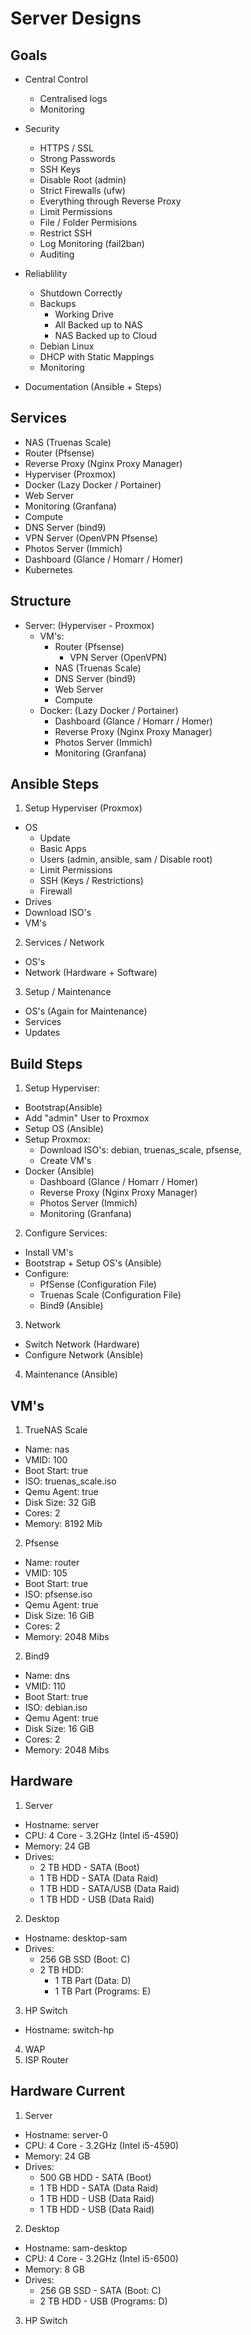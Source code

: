 # Server Designs

## Goals
- Central Control
  - Centralised logs
  - Monitoring

- Security
  - HTTPS / SSL
  - Strong Passwords
  - SSH Keys
  - Disable Root (admin)
  - Strict Firewalls (ufw)
  - Everything through Reverse Proxy
  - Limit Permissions
  - File / Folder Permisions
  - Restrict SSH
  - Log Monitoring (fail2ban)
  - Auditing

- Reliablility
  - Shutdown Correctly
  - Backups
    - Working Drive
    - All Backed up to NAS
    - NAS Backed up to Cloud
  - Debian Linux
  - DHCP with Static Mappings
  - Monitoring

- Documentation (Ansible + Steps)

## Services
- NAS (Truenas Scale)
- Router (Pfsense)
- Reverse Proxy (Nginx Proxy Manager)
- Hyperviser (Proxmox)
- Docker (Lazy Docker / Portainer)
- Web Server
- Monitoring (Granfana)
- Compute
- DNS Server (bind9)
- VPN Server (OpenVPN Pfsense)
- Photos Server (Immich)
- Dashboard (Glance / Homarr / Homer)
- Kubernetes

## Structure
- Server: (Hyperviser - Proxmox)
  - VM's:
    - Router (Pfsense)
      - VPN Server (OpenVPN)
    - NAS (Truenas Scale)
    - DNS Server (bind9)
    - Web Server
    - Compute
  - Docker: (Lazy Docker / Portainer)
    - Dashboard (Glance / Homarr / Homer)
    - Reverse Proxy (Nginx Proxy Manager)
    - Photos Server (Immich)
    - Monitoring (Granfana)

## Ansible Steps
1. Setup Hyperviser (Proxmox)
  - OS
    - Update
    - Basic Apps
    - Users (admin, ansible, sam / Disable root)
    - Limit Permissions
    - SSH (Keys / Restrictions)
    - Firewall
  - Drives
  - Download ISO's
  - VM's
2. Services / Network
  - OS's
  - Network (Hardware + Software)
3. Setup / Maintenance
  - OS's (Again for Maintenance)
  - Services
  - Updates

## Build Steps
1. Setup Hyperviser:
  - Bootstrap(Ansible)
  - Add "admin" User to Proxmox
  - Setup OS (Ansible)
  - Setup Proxmox:
    - Download ISO's: debian, truenas_scale, pfsense,
    - Create VM's
  - Docker (Ansible)
    - Dashboard (Glance / Homarr / Homer)
    - Reverse Proxy (Nginx Proxy Manager)
    - Photos Server (Immich)
    - Monitoring (Granfana)
2. Configure Services:
  - Install VM's
  - Bootstrap + Setup OS's (Ansible)
  - Configure:
    - PfSense (Configuration File)
    - Truenas Scale (Configuration File)
    - Bind9 (Ansible)
3. Network
  - Switch Network (Hardware)
  - Configure Network (Ansible)
4. Maintenance (Ansible)

## VM's
1. TrueNAS Scale
  - Name:       nas
  - VMID:       100
  - Boot Start: true
  - ISO:        truenas_scale.iso
  - Qemu Agent: true
  - Disk Size:  32 GiB
  - Cores:      2
  - Memory:     8192 Mib

2. Pfsense
  - Name:       router
  - VMID:       105
  - Boot Start: true
  - ISO:        pfsense.iso
  - Qemu Agent: true
  - Disk Size:  16 GiB
  - Cores:      2
  - Memory:     2048 Mibs

2. Bind9
  - Name:       dns
  - VMID:       110
  - Boot Start: true
  - ISO:        debian.iso
  - Qemu Agent: true
  - Disk Size:  16 GiB
  - Cores:      2
  - Memory:     2048 Mibs

## Hardware
1. Server
  - Hostname:   server
  - CPU:        4 Core - 3.2GHz (Intel i5-4590)
  - Memory:     24 GB
  - Drives:
    - 2 TB HDD - SATA (Boot)
    - 1 TB HDD - SATA (Data Raid)
    - 1 TB HDD - SATA/USB (Data Raid)
    - 1 TB HDD - USB (Data Raid)

2. Desktop
  - Hostname:   desktop-sam
  - Drives:
    - 256 GB SSD (Boot: C)
    - 2 TB HDD:
      - 1 TB Part (Data: D)
      - 1 TB Part (Programs: E)

3. HP Switch
  - Hostname:   switch-hp

4. WAP
5. ISP Router

## Hardware Current
1. Server
  - Hostname:   server-0
  - CPU:        4 Core - 3.2GHz (Intel i5-4590)
  - Memory:     24 GB
  - Drives:
    - 500 GB HDD - SATA (Boot)
    - 1 TB HDD - SATA (Data Raid)
    - 1 TB HDD - USB (Data Raid)
    - 1 TB HDD - USB (Data Raid)

2. Desktop
  - Hostname:   sam-desktop
  - CPU:        4 Core - 3.2GHz (Intel i5-6500)
  - Memory:     8 GB
  - Drives:
    - 256 GB SSD - SATA (Boot: C)
    - 2 TB HDD - USB (Programs: D)

3. HP Switch

